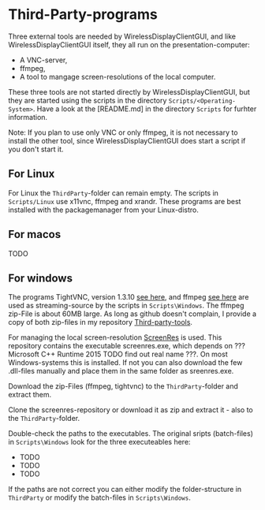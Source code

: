 # Third-Party-programs

Three external tools are needed by WirelessDisplayClientGUI, and like
WirelessDisplayClientGUI itself, they all run on the presentation-computer:

- A VNC-server,
- ffmpeg,
- A tool to mangage screen-resolutions of the local computer.

These three tools are not started directly by WirelessDisplayClientGUI, but
they are started using the scripts in the directory 
`Scripts/<Operating-System>`. Have a look at the [README.md] in the directory
`Scripts` for furhter information.

Note: If you plan to use only VNC or only ffmpeg, it is not necessary to
install the other tool, since WirelessDisplayClientGUI does start a script
if you don't start it.

## For Linux

For Linux the `ThirdParty`-folder can remain empty. The scripts in 
`Scripts/Linux` use x11vnc, ffmpeg and xrandr. These programs are best
installed with the packagemanager from your Linux-distro.

## For macos

TODO

## For windows

The programs TightVNC, version 1.3.10 
[see here](https://www.tightvnc.com/download/1.3.10/tightvnc-1.3.10_x86.zip), 
and ffmpeg 
[see here](https://ffmpeg.zeranoe.com/builds/win64/static/ffmpeg-4.2.2-win64-static.zip) 
are used as streaming-source by the scripts in `Scripts\Windows`. The ffmpeg 
zip-File is about 60MB large. As long as github doesn't complain, I provide a 
copy of both zip-files in my repository
[Third-party-tools](https://github.com/lzukw/Third-party-tools).

For managing the local screen-resolution
[ScreenRes](https://github.com/lzukw/ScreenRes) is used. This repository
contains the executable screenres.exe, which depends on ??? Microsoft C++ 
Runtime 2015 TODO find out real name ???. On most Windows-systems this is 
installed. If not you can also download the few .dll-files manually and
place them in the same folder as sreenres.exe.

Download the zip-Files (ffmpeg, tightvnc) to the `ThirdParty`-folder and 
extract them.

Clone the screenres-repository or download it as zip and extract it - also
to the `ThirdParty`-folder. 

Double-check the paths to the executables. The original sripts (batch-files)
in `Scripts\Windows` look for the three executeables here:

- TODO
- TODO
- TODO

If the paths are not correct you can either modify the folder-structure in 
`ThirdParty` or modify the batch-files in `Scripts\Windows`.

